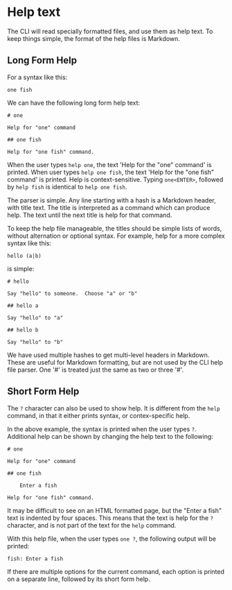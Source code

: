 # Help text

The CLI will read specially formatted files, and use them as help
text.  To keep things simple, the format of the help files is
Markdown.

## Long Form Help

For a syntax like this:

    one fish

We can have the following long form help text:

    # one

    Help for "one" command
    
    ## one fish
    
    Help for "one fish" command.

When the user types ``help one``, the text 'Help for the "one"
command' is printed.  When user types ``help one fish``, the text
'Help for the "one fish" command' is printed.  Help is
context-sensitive.  Typing ``one<ENTER>``, followed by ``help fish``
is identical to ``help one fish``.

The parser is simple.  Any line starting with a hash is a Markdown
header, with title text.  The title is interpreted as a command which
can produce help.  The text until the next title is help for that
command.

To keep the help file manageable, the titles should be simple lists of
words, without alternation or optional syntax.  For example, help for
a more complex syntax like this:

    hello (a|b)

is simple:

    # hello
    
    Say "hello" to someone.  Choose "a" or "b"
    
    ## hello a
    
    Say "hello" to "a"
    
    ## hello b
    
    Say "hello" to "b"

We have used multiple hashes to get multi-level headers in Markdown.
These are useful for Markdown formatting, but are not used by the CLI
help file parser.  One '#' is treated just the same as two or three
'#'.

## Short Form Help

The ``?`` character can also be used to show help.  It is different from
the ``help`` command, in that it either prints syntax, or
contex-specific help.

In the above example, the syntax is printed when the user types ``?``.
Additional help can be shown by changing the help text to the following:

    # one

    Help for "one" command
    
    ## one fish

        Enter a fish
    
    Help for "one fish" command.

It may be difficult to see on an HTML formatted page, but the "Enter a
fish" text is indented by four spaces.  This means that the text is
help for the ``?`` character, and is not part of the text for the
``help`` command.

With this help file, when the user types ``one ?``, the following
output will be printed:

    fish: Enter a fish

If there are multiple options for the current command, each option is
printed on a separate line, followed by its short form help.
